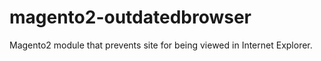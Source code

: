 # magento2-outdatedbrowser
Magento2 module that prevents site for being viewed in Internet Explorer.
